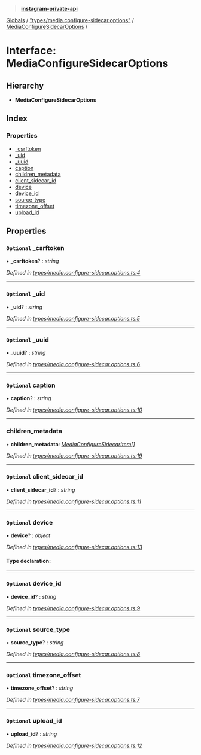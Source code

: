 > **[instagram-private-api](../README.md)**

[Globals](../README.md) / ["types/media.configure-sidecar.options"](../modules/_types_media_configure_sidecar_options_.md) / [MediaConfigureSidecarOptions](_types_media_configure_sidecar_options_.mediaconfiguresidecaroptions.md) /

# Interface: MediaConfigureSidecarOptions

## Hierarchy

* **MediaConfigureSidecarOptions**

## Index

### Properties

* [_csrftoken](_types_media_configure_sidecar_options_.mediaconfiguresidecaroptions.md#optional-_csrftoken)
* [_uid](_types_media_configure_sidecar_options_.mediaconfiguresidecaroptions.md#optional-_uid)
* [_uuid](_types_media_configure_sidecar_options_.mediaconfiguresidecaroptions.md#optional-_uuid)
* [caption](_types_media_configure_sidecar_options_.mediaconfiguresidecaroptions.md#optional-caption)
* [children_metadata](_types_media_configure_sidecar_options_.mediaconfiguresidecaroptions.md#children_metadata)
* [client_sidecar_id](_types_media_configure_sidecar_options_.mediaconfiguresidecaroptions.md#optional-client_sidecar_id)
* [device](_types_media_configure_sidecar_options_.mediaconfiguresidecaroptions.md#optional-device)
* [device_id](_types_media_configure_sidecar_options_.mediaconfiguresidecaroptions.md#optional-device_id)
* [source_type](_types_media_configure_sidecar_options_.mediaconfiguresidecaroptions.md#optional-source_type)
* [timezone_offset](_types_media_configure_sidecar_options_.mediaconfiguresidecaroptions.md#optional-timezone_offset)
* [upload_id](_types_media_configure_sidecar_options_.mediaconfiguresidecaroptions.md#optional-upload_id)

## Properties

### `Optional` _csrftoken

• **_csrftoken**? : *string*

*Defined in [types/media.configure-sidecar.options.ts:4](https://github.com/dilame/instagram-private-api/blob/e9c516c/src/types/media.configure-sidecar.options.ts#L4)*

___

### `Optional` _uid

• **_uid**? : *string*

*Defined in [types/media.configure-sidecar.options.ts:5](https://github.com/dilame/instagram-private-api/blob/e9c516c/src/types/media.configure-sidecar.options.ts#L5)*

___

### `Optional` _uuid

• **_uuid**? : *string*

*Defined in [types/media.configure-sidecar.options.ts:6](https://github.com/dilame/instagram-private-api/blob/e9c516c/src/types/media.configure-sidecar.options.ts#L6)*

___

### `Optional` caption

• **caption**? : *string*

*Defined in [types/media.configure-sidecar.options.ts:10](https://github.com/dilame/instagram-private-api/blob/e9c516c/src/types/media.configure-sidecar.options.ts#L10)*

___

###  children_metadata

• **children_metadata**: *[MediaConfigureSidecarItem](_types_media_configure_sidecar_options_.mediaconfiguresidecaritem.md)[]*

*Defined in [types/media.configure-sidecar.options.ts:19](https://github.com/dilame/instagram-private-api/blob/e9c516c/src/types/media.configure-sidecar.options.ts#L19)*

___

### `Optional` client_sidecar_id

• **client_sidecar_id**? : *string*

*Defined in [types/media.configure-sidecar.options.ts:11](https://github.com/dilame/instagram-private-api/blob/e9c516c/src/types/media.configure-sidecar.options.ts#L11)*

___

### `Optional` device

• **device**? : *object*

*Defined in [types/media.configure-sidecar.options.ts:13](https://github.com/dilame/instagram-private-api/blob/e9c516c/src/types/media.configure-sidecar.options.ts#L13)*

#### Type declaration:

___

### `Optional` device_id

• **device_id**? : *string*

*Defined in [types/media.configure-sidecar.options.ts:9](https://github.com/dilame/instagram-private-api/blob/e9c516c/src/types/media.configure-sidecar.options.ts#L9)*

___

### `Optional` source_type

• **source_type**? : *string*

*Defined in [types/media.configure-sidecar.options.ts:8](https://github.com/dilame/instagram-private-api/blob/e9c516c/src/types/media.configure-sidecar.options.ts#L8)*

___

### `Optional` timezone_offset

• **timezone_offset**? : *string*

*Defined in [types/media.configure-sidecar.options.ts:7](https://github.com/dilame/instagram-private-api/blob/e9c516c/src/types/media.configure-sidecar.options.ts#L7)*

___

### `Optional` upload_id

• **upload_id**? : *string*

*Defined in [types/media.configure-sidecar.options.ts:12](https://github.com/dilame/instagram-private-api/blob/e9c516c/src/types/media.configure-sidecar.options.ts#L12)*
